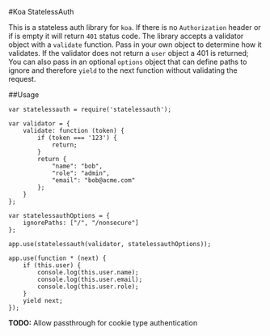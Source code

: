 #Koa StatelessAuth

This is a stateless auth library for `koa`.  If there is no `Authorization` header or if is empty it will return `401` status code.  The library accepts a validator object with a `validate` function. Pass in your own object to determine how it validates.  If the validator does not return a `user` object a 401 is returned;  You can also pass in an optional `options` object that can define paths to ignore and therefore `yield` to the next function without validating the request.

##Usage

```
var statelessauth = require('statelessauth');

var validator = {
    validate: function (token) {
        if (token === '123') {
            return;
        }
        return {
            "name": "bob",
            "role": "admin",
            "email": "bob@acme.com"
        };
    }
};

var statelessauthOptions = {
    ignorePaths: ["/", "/nonsecure"]
};

app.use(statelessauth(validator, statelessauthOptions));

app.use(function * (next) {
    if (this.user) {
        console.log(this.user.name);
        console.log(this.user.email);
        console.log(this.user.role);
    }
    yield next;
});
```

**TODO:**
Allow passthrough for cookie type authentication
